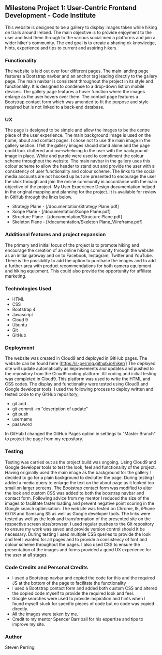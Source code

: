 ## Milestone Project 1: User-Centric Frontend Development - Code Institute

This website is designed to be a gallery to display images taken while hiking on trails around Ireland.
The main objective is to provide enjoyment to the user and lead them through to the various social media platforms and join a wider hiker's community. The end goal is to create a sharing ok knowledge, hints, experience and tips to current and aspiring hikers.

### Functionality
The website is laid out over four different pages. The main landing page features a Bootstrap navbar and an anchor tag leading directly to the gallery page.
The main navbar is consistent throughout the project in its style and functionality. It is designed to condense to a drop-down list on mobile devices.
The gallery page features a hover function where the images enlarge as the user hovers over them. The contact page features a Bootstrap contact form which was amended to fit the purpose and style required but is not linked to a back-end database.

### UX
The page is designed to be simple and allow the images to be the centre piece of the user experience. The main background image is used on the home, about and contact pages. 
I chose not to use the main image in the gallery section. I felt the gallery images should stand alone and the page could look cluttered and overwhelming to the user with the background image in place.
White and purple were used to compliment the colour scheme throughout the website. The main navbar in the gallery uses this colour scheme to allow the header to stand out and provide the user with a consistency of user functionality and colour scheme.
The links to the social media accounts are not hooked up but are presented to encourage the user the click through and join the online community in accordance with the main objective of the project.
My User Experience Design documentation helped in the original mapping and planning for the project. It is available for review in GitHub through the links below.
+ Strategy Plane - [/documentation/Strategy Plane.pdf]
+ Scope Plane - [/documentation/Scope Plane.pdf]
+ Structure Plane - [/documentation/Structure Plane.pdf]
+ Skeleton Plane - [/documentation/Skeleton Plane_Wireframe.pdf]

### Additional features and project expansion
The primary and initial focus of the project is to promote hiking and encourage the creation of an online hiking community through the website as an initial gateway and on to Facebook, Instagram, Twitter and YouTube. 
There is the possibility to add the option to purchase the images and to add a further area with product recommendations for both camera equipment and hiking equipment. This could also provide the opportunity for affiliate marketing.

### Technologies Used
+ HTML
+ CSS
+ Bootstrap 4
+ Javascript
+ Cloud 9
+ Ubuntu
+ Git
+ GitHub

### Deployment
The website was created in Cloud9 and deployed in GitHub pages. The website can be found here [https://s-perring.github.io/hiker/]
The deployed site will update automatically as improvements and updates and pushed to the repository from the Cloud9 coding platform. 
All coding and initial testing was completed in Cloud9. This platform was used to write the HTML and CSS codes. The display and functionality were tested using Cloud9 and Google developer tools.
I used the following process to deploy written and tested code to my GitHub repository;
+ git add .
+ git commit -m "description of update"
+ git push
+ username
+ password

In GitHub I changed the GitHub Pages option in settings to "Master Branch" to project the page from my repository. 


### Testing
Testing was carried out as the project build was ongoing. Using Cloud9 and Google developer tools to test the look, feel and functionality of the project.
Having originally used the main image as the background for the gallery I decided to go for a plain background to declutter the page. During testing I added a media query to enlarge the text on the about page as it looked too small on larger screens.
The Bootstrap contact form was modified to alter the look and custom CSS was added to both the boostrap navbar and contact form.
Following advice from my mentor I reduced the size of the images to facilitate faster loading and prevent negative point scoring in the Google search optimisation.
The website was tested on Chrome, IE, iPhone 6/7/8 and Samsung S5 as well as Google developer tools. 
The links were tested as well as the look and transformation of the presented site on the respective screen size/browser.
I used regular pushes to the Git repository to ensure my work was saved and provide version control should it be necessary.
During testing I used multiple CSS queries to provide the look and feel I wanted for all pages and to provide a consistency of font and colour scheme throughout the pages. I also used CSS to ensure the presentation of the images and forms provided a good UX experience for the user at all stages.

### Code Credits and Personal Credits
+ I used a Bootstrap navbar and copied the code for this and the required JS at the bottom of the page to facilitate the functionality
+ I used a Bootstrap contact form and added both custom CSS and altered the copied code myself to provide the required look and feel.
+ Google searches were used to provide inspiration and hints when I found myself stuck for specific pieces of code but no code was copied directly.
+ All the images were taken by me.
+ Credit to my mentor Spencer Barriball for his expertise and tips to improve my site.

### Author
Steven Perring